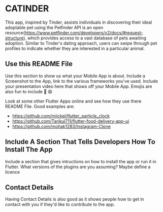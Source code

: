 # CATINDER

This app, inspired by Tinder, assists individuals in discovering their ideal adoptable pet using the Petfinder API is an open resource(https://www.petfinder.com/developers/v2/docs/#request-structure), which provides access to a vast database of pets awaiting adoption. 
Similar to Tinder's dating approach, users can swipe through pet profiles to indicate whether they are interested in a particular animal.



## Use this README File 

Use this section to show us what your Mobile App is about.   Include a Screenshot to the App, link to the various frameworks you've used. Include your presentation video here that shows off your Mobile App.   Emojis are also fun to include 📱 😄

Look at some other Flutter Apps online and see how they use there README File.  Good examples are:

- https://github.com/miickel/flutter_particle_clock
- https://github.com/Tarikul711/flutter-food-delivery-app-ui    
- https://github.com/mohak1283/Instagram-Clone


## Include A Section That Tells Developers How To Install The App

Include a section that gives intructions on how to install the app or run it in Flutter.  What versions of the plugins are you assuming?  Maybe define a licence

##  Contact Details

Having Contact Details is also good as it shows people how to get in contact with you if they'd like to contribute to the app. 
